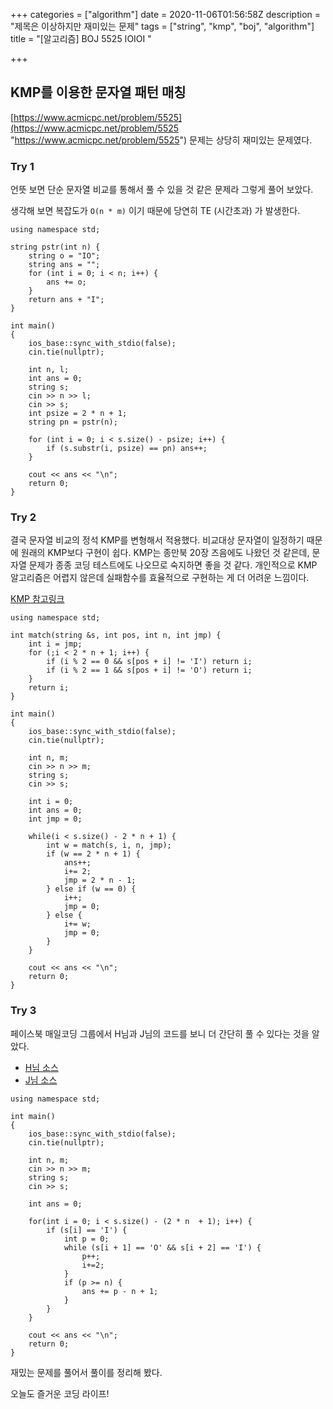 +++
categories = ["algorithm"]
date = 2020-11-06T01:56:58Z
description = "제목은 이상하지만 재미있는 문제"
tags = ["string", "kmp", "boj", "algorithm"]
title = "[알고리즘] BOJ 5525 IOIOI "

+++
## KMP를 이용한 문자열 패턴 매칭

[https://www.acmicpc.net/problem/5525](https://www.acmicpc.net/problem/5525 "https://www.acmicpc.net/problem/5525") 문제는 상당히 재미있는 문제였다.

### Try 1

언뜻 보면 단순 문자열 비교를 통해서 풀 수 있을 것 같은 문제라 그렇게 풀어 보았다.

생각해 보면 복잡도가 `O(n * m)` 이기 때문에 당연히 TE (시간초과) 가 발생한다.


```
using namespace std;

string pstr(int n) {
    string o = "IO";
    string ans = "";
    for (int i = 0; i < n; i++) {
        ans += o;
    }
    return ans + "I";
}

int main()
{
    ios_base::sync_with_stdio(false);
    cin.tie(nullptr);
    
    int n, l;
    int ans = 0;
    string s;
    cin >> n >> l;
    cin >> s;
    int psize = 2 * n + 1;
    string pn = pstr(n);
    
    for (int i = 0; i < s.size() - psize; i++) {
        if (s.substr(i, psize) == pn) ans++;        
    }

    cout << ans << "\n";
    return 0;
}
```

### Try 2

결국 문자열 비교의 정석 KMP를 변형해서 적용했다. 비교대상 문자열이 일정하기 때문에 원래의 KMP보다 구현이 쉽다. KMP는 종만북 20장 즈음에도 나왔던 것 같은데, 문자열 문제가 종종 코딩 테스트에도 나오므로 숙지하면 좋을 것 같다. 개인적으로 KMP 알고리즘은 어렵지 않은데 실패함수를 효율적으로 구현하는 게 더 어려운 느낌이다.

[KMP 참고링크](https://www.geeksforgeeks.org/kmp-algorithm-for-pattern-searching/)

```
using namespace std;

int match(string &s, int pos, int n, int jmp) {       
    int i = jmp; 
    for (;i < 2 * n + 1; i++) {
        if (i % 2 == 0 && s[pos + i] != 'I') return i;
        if (i % 2 == 1 && s[pos + i] != 'O') return i;        
    }
    return i;
}

int main()
{
    ios_base::sync_with_stdio(false);
    cin.tie(nullptr);
    
    int n, m;
    cin >> n >> m;
    string s;
    cin >> s;

    int i = 0;
    int ans = 0;
    int jmp = 0;

    while(i < s.size() - 2 * n + 1) {
        int w = match(s, i, n, jmp);
        if (w == 2 * n + 1) {
            ans++;
            i+= 2;
            jmp = 2 * n - 1;
        } else if (w == 0) {
            i++;
            jmp = 0;            
        } else {
            i+= w;
            jmp = 0;
        }        
    }

    cout << ans << "\n";
    return 0;
}

```

### Try 3

페이스북 매일코딩 그룹에서 H님과 J님의 코드를 보니 더 간단히 풀 수 있다는 것을 알았다. 

- [H님 소스](https://gist.github.com/jwvg0425/ca34f3472475d0ec9b3ec20bddeb6794)
- [J님 소스](https://www.acmicpc.net/source/share/95ca1c35e2534cc98c6cdd482c98dd71)

```
using namespace std;

int main()
{
    ios_base::sync_with_stdio(false);
    cin.tie(nullptr);
    
    int n, m;
    cin >> n >> m;
    string s;
    cin >> s;
    
    int ans = 0;

    for(int i = 0; i < s.size() - (2 * n  + 1); i++) {
        if (s[i] == 'I') {
            int p = 0;
            while (s[i + 1] == 'O' && s[i + 2] == 'I') {
                p++;
                i+=2;
            }
            if (p >= n) {
                ans += p - n + 1;             
            }
        }
    }
    
    cout << ans << "\n";
    return 0;
}

```

재밌는 문제를 풀어서 풀이를 정리해 봤다. 

오늘도 즐거운 코딩 라이프!
